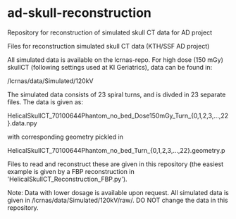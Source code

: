 # ad-skull-reconstruction
Repository for reconstruction of simulated skull CT data for AD project 

Files for reconstruction simulated skull CT data (KTH/SSF AD project)

All simulated data is available on the lcrnas-repo. For high dose (150 mGy) skullCT (following settings used at KI Geriatrics), data can be found in:

  /lcrnas/data/Simulated/120kV
  
The simulated data consists of 23 spiral turns, and is divded in 23 separate files. The data is given as:

  HelicalSkullCT_70100644Phantom_no_bed_Dose150mGy_Turn_{0,1,2,3,...,22}.data.npy
  
with corresponding geometry pickled in

  HelicalSkullCT_70100644Phantom_no_bed_Turn_{0,1,2,3,...,22}.geometry.p
  
Files to read and reconstruct these are given in this repository (the easiest example is given by a FBP reconstruction in 'HelicalSkullCT_Reconstruction_FBP.py').

Note: Data with lower dosage is available upon request. All simulated data is given in /lcrnas/data/Simulated/120kV/raw/. DO NOT change the data in this repository. 


